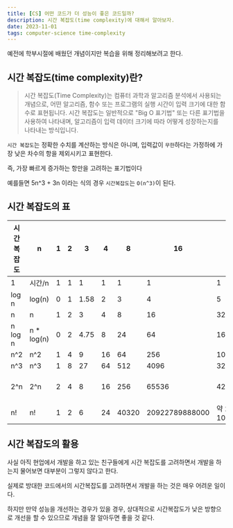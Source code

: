 ```yaml
---
title: [CS] 어떤 코드가 더 성능이 좋은 코드일까?
description: 시간 복잡도(time complexity)에 대해서 알아보자.
date: 2023-11-01
tags: computer-science time-complexity
---
```


예전에 학부시절에 배웠던 개념이지만 복습을 위해 정리해보려고 한다.

## 시간 복잡도(time complexity)란?

> 시간 복잡도(Time Complexity)는 컴퓨터 과학과 알고리즘 분석에서 사용되는 개념으로, 어떤 알고리즘, 함수 또는 프로그램의 실행 시간이 입력 크기에 대한 함수로 표현됩니다. 시간 복잡도는 일반적으로 "Big O 표기법" 또는 다른 표기법을 사용하여 나타내며, 알고리즘이 입력 데이터 크기에 따라 어떻게 성장하는지를 나타내는 방식입니다.

`시간 복잡도`는 정확한 수치를 계산하는 방식은 아니며, 입력값이 `무한`하다는 가정하에 가장 낮은 차수의 항을 제외시키고 표현한다.

즉, 가장 빠르게 증가하는 항만을 고려하는 표기법이다

예를들면 5n^3 + 3n 이라는 식의 경우 `시간복잡도`는 `O(n^3)`이 된다.

## 시간 복잡도의 표

| 시간복잡도 | n           | 1   | 2   | 3    | 4   | 8     | 16             | 32              | 64               | 1000              |
| ---------- | ----------- | --- | --- | ---- | --- | ----- | -------------- | --------------- | ---------------- | ----------------- |
| 1          | 시간/n      | 1   | 1   | 1    | 1   | 1     | 1              | 1               | 1                | 1                 |
| log n      | log(n)      | 0   | 1   | 1.58 | 2   | 3     | 4              | 5               | 6                | 9.97              |
| n          | n           | 1   | 2   | 3    | 4   | 8     | 16             | 32              | 64               | 1000              |
| n log n    | n \* log(n) | 0   | 2   | 4.75 | 8   | 24    | 64             | 160             | 384              | 9966              |
| n^2        | n^2         | 1   | 4   | 9    | 16  | 64    | 256            | 1024            | 4096             | 1000000           |
| n^3        | n^3         | 1   | 8   | 27   | 64  | 512   | 4096           | 32768           | 262144           | 1000000000        |
| 2^n        | 2^n         | 2   | 4   | 8    | 16  | 256   | 65536          | 4294967296      | 약 1.844 x 10^19 | 약 1.07 x 10^301  |
| n!         | n!          | 1   | 2   | 6    | 24  | 40320 | 20922789888000 | 약 2.63 x 10^35 | 약 1.27 x 10^89  | 약 4.02 x 10^2567 |

## 시간 복잡도의 활용

사실 아직 현업에서 개발을 하고 있는 친구들에게 시간 복잡도를 고려하면서 개발을 하는지 물어보면 대부분이 그렇지 않다고 한다.

실제로 방대한 코드에서의 시간복잡도를 고려하면서 개발을 하는 것은 매우 어려운 일이다.

하지만 만약 성능을 개선하는 경우가 있을 경우, 상대적으로 시간복잡도가 낮은 방향으로 개선을 할 수 있으므로 개념을 잘 알아두면 좋을 것 같다.
